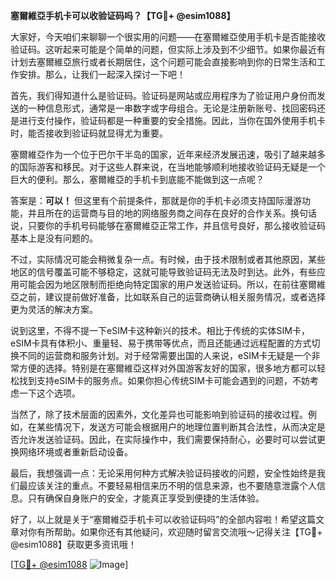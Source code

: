**塞爾維亞手机卡可以收验证码吗？【TG💪+ @esim1088】**

大家好，今天咱们来聊聊一个很实用的问题——在塞爾維亞使用手机卡是否能接收验证码。这听起来可能是个简单的问题，但实际上涉及到不少细节。如果你最近有计划去塞爾維亞旅行或者长期居住，这个问题可能会直接影响到你的日常生活和工作安排。那么，让我们一起深入探讨一下吧！

首先，我们得知道什么是验证码。验证码是网站或应用程序为了验证用户身份而发送的一种信息形式，通常是一串数字或字母组合。无论是注册新账号、找回密码还是进行支付操作，验证码都是一种重要的安全措施。因此，当你在国外使用手机卡时，能否接收到验证码就显得尤为重要。

塞爾維亞作为一个位于巴尔干半岛的国家，近年来经济发展迅速，吸引了越来越多的国际游客和移民。对于这些人群来说，在当地能够顺利地接收验证码无疑是一个巨大的便利。那么，塞爾維亞的手机卡到底能不能做到这一点呢？

答案是：**可以！** 但这里有个前提条件，那就是你的手机卡必须支持国际漫游功能，并且所在的运营商与目的地的网络服务商之间存在良好的合作关系。换句话说，只要你的手机号码能够在塞爾維亞正常工作，并且信号良好，那么接收验证码基本上是没有问题的。

不过，实际情况可能会稍微复杂一点。有时候，由于技术限制或者其他原因，某些地区的信号覆盖可能不够稳定，这就可能导致验证码无法及时到达。此外，有些应用可能会因为地区限制而拒绝向特定国家的用户发送验证码。所以，在前往塞爾維亞之前，建议提前做好准备，比如联系自己的运营商确认相关服务情况，或者选择更为灵活的解决方案。

说到这里，不得不提一下eSIM卡这种新兴的技术。相比于传统的实体SIM卡，eSIM卡具有体积小、重量轻、易于携带等优点，而且还能通过远程配置的方式切换不同的运营商和服务计划。对于经常需要出国的人来说，eSIM卡无疑是一个非常方便的选择。特别是在塞爾維亞这样对外国游客友好的国家，很多地方都可以轻松找到支持eSIM卡的服务点。如果你担心传统SIM卡可能会遇到的问题，不妨考虑一下这个选项。

当然了，除了技术层面的因素外，文化差异也可能影响到验证码的接收过程。例如，在某些情况下，发送方可能会根据用户的地理位置判断其合法性，从而决定是否允许发送验证码。因此，在实际操作中，我们需要保持耐心，必要时可以尝试更换网络环境或者重新启动设备。

最后，我想强调一点：无论采用何种方式解决验证码接收的问题，安全性始终是我们最应该关注的重点。不要轻易相信来历不明的信息来源，也不要随意泄露个人信息。只有确保自身账户的安全，才能真正享受到便捷的生活体验。

好了，以上就是关于“塞爾維亞手机卡可以收验证码吗”的全部内容啦！希望这篇文章对你有所帮助。如果你还有其他疑问，欢迎随时留言交流哦～记得关注【TG💪+ @esim1088】获取更多资讯哦！

[[TG💪+ @esim1088](https://t.me/s/esim1088) ![Image](https://i.postimg.cc/4NQfJmqS/Snipaste-2025-05-13-00-14-12.png)]